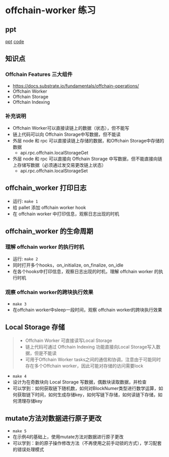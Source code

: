 # offchain-worker 练习

## ppt

[ppt](./offchain-worker文档.pptx)
[code](https://github.com/miketang84/oneblockplus_offchain_lesson)

## 知识点

### Offchain Features 三大组件

- https://docs.substrate.io/fundamentals/offchain-operations/
- Offchain Worker
- Offchain Storage
- Offchain Indexing

### 补充说明

- Offchain Worker可以直接读链上的数据（状态），但不能写
- 链上代码可以向 Offchain Storage中写数据，但不能读
- 外层 node 和 rpc 可以直接读链上存储的数据，和Offchain Storage中存储的数据
    - api.rpc.offchain.localStorageGet
- 外层 node 和 rpc 可以直接向 Offchain Storage 中写数据，但不能直接向链上存储写数据（必须通过发交易更改链上状态）
    - api.rpc.offchain.localStorageSet

## offchain_worker 打印日志

- 运行: `make 1`
- 给 pallet 添加 offchain worker hook
- 在 offchain worker 中打印信息，观察日志出现的时机

## offchain_worker 的生命周期

### 理解 offchain worker 的执行时机

- 运行: `make 2`
- 同时打开多个hooks，on_initialize, on_finalize, on_idle
- 在各个hooks中打印信息，观察日志出现的时机，理解 offchain worker 的执行时机

### 观察 offchain worker的跨块执行效果

- `make 3`
- 在offchain worker中sleep一段时间，观察 offchain worker的跨块执行效果

## Local Storage 存储

> - Offchain Worker 可直接读写Local Storage
> - 链上代码可通过 Offchain Indexing 功能直接向Local Storage写入数据，但是不能读
> - 可用于Offchain Worker tasks之间的通信和协调，注意由于可能同时存在多个Offchain worker，因此可能对存储的访问需要lock

- `make 4`
- 设计为在奇数块向 Local Storage 写数据，偶数块读取数据，并检查
- 可以学到：如何获取链下随机数，如何对BlockNumer类型进行数学运算，如何获取链下时间，如何生成存储key，如何写链下存储，如何读链下存储，如何清理存储key

## mutate方法对数据进行原子更改

- `make 5`
- 在示例4的基础上，使用mutate方法对数据进行原子更改
- 可以学到：新的原子操作修改方法（不再使用之前手动锁的方式），学习配套的错误处理模式



